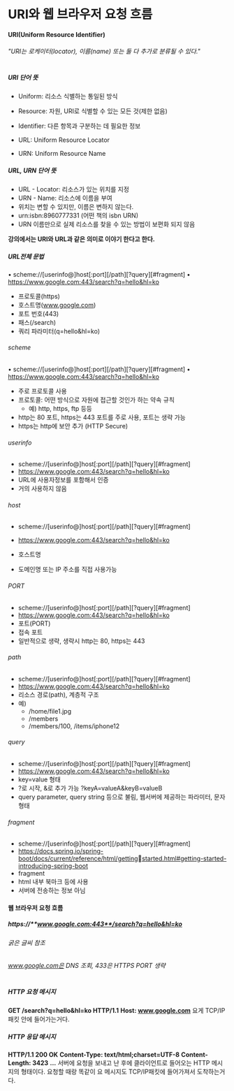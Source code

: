# URI와 웹 브라우저 요청 흐름

#### URI(Uniform Resource Identifier)
###### "URI는 로케이터(locator), 이름(name) 또는 둘 다 추가로 분류될 수 있다."
#
##### URI 단어 뜻
- Uniform: 리소스 식별하는 통일된 방식
- Resource: 자원, URI로 식별할 수 있는 모든 것(제한 없음)
- Identifier: 다른 항목과 구분하는 데 필요한 정보

- URL: Uniform Resource Locator
- URN: Uniform Resource Name

##### URL, URN 단어 뜻
- URL - Locator: 리소스가 있는 위치를 지정
- URN - Name: 리소스에 이름을 부여
- 위치는 변할 수 있지만, 이름은 변하지 않는다.
- urn:isbn:8960777331 (어떤 책의 isbn URN)
- URN 이름만으로 실제 리소스를 찾을 수 있는 방법이 보편화 되지 않음

**강의에서는 URI와 URL과 같은 의미로 이야기 한다고 한다.**

##### URL전체 문법
• scheme://[userinfo@]host[:port][/path][?query][#fragment]
• https://www.google.com:443/search?q=hello&hl=ko

- 프로토콜(https)
- 호스트명(www.google.com)
- 포트 번호(443)
- 패스(/search)
- 쿼리 파라미터(q=hello&hl=ko)

###### scheme
• scheme://[userinfo@]host[:port][/path][?query][#fragment]
• https://www.google.com:443/search?q=hello&hl=ko

- 주로 프로토콜 사용
- 프로토콜: 어떤 방식으로 자원에 접근할 것인가 하는 약속 규칙
    - 예) http, https, ftp 등등
- http는 80 포트, https는 443 포트를 주로 사용, 포트는 생략 가능
- https는 http에 보안 추가 (HTTP Secure)

###### userinfo
- scheme://[userinfo@]host[:port][/path][?query][#fragment]
- https://www.google.com:443/search?q=hello&hl=ko
- URL에 사용자정보를 포함해서 인증
- 거의 사용하지 않음

###### host
- scheme://[userinfo@]host[:port][/path][?query][#fragment]
- https://www.google.com:443/search?q=hello&hl=ko

- 호스트명
- 도메인명 또는 IP 주소를 직접 사용가능


###### PORT
- scheme://[userinfo@]host[:port][/path][?query][#fragment]
- https://www.google.com:443/search?q=hello&hl=ko
- 포트(PORT)
- 접속 포트
- 일반적으로 생략, 생략시 http는 80, https는 443

###### path
- scheme://[userinfo@]host[:port][/path][?query][#fragment]
- https://www.google.com:443/search?q=hello&hl=ko
- 리소스 경로(path), 계층적 구조
- 예)
    - /home/file1.jpg
    - /members
    - /members/100, /items/iphone12

###### query
- scheme://[userinfo@]host[:port][/path][?query][#fragment]
- https://www.google.com:443/search?q=hello&hl=ko
- key=value 형태
- ?로 시작, &로 추가 가능 ?keyA=valueA&keyB=valueB
- query parameter, query string 등으로 불림, 웹서버에 제공하는 파라미터, 문자 형태

###### fragment
- scheme://[userinfo@]host[:port][/path][?query][#fragment]
- https://docs.spring.io/spring-boot/docs/current/reference/html/gettingstarted.html#getting-started-introducing-spring-boot
- fragment
- html 내부 북마크 등에 사용
- 서버에 전송하는 정보 아님

#### 웹 브라우저 요청 흐름
##### https://**www.google.com:443**/search?q=hello&hl=ko
###### 굵은 글씨 참조
###### www.google.com은 DNS 조회, 433은 HTTPS PORT 생략
#
##### HTTP 요청 메시지
**GET /search?q=hello&hl=ko HTTP/1.1**
**Host: www.google.com**
요게 TCP/IP패킷 안에 들어가는거다.


##### HTTP 응답 메시지
**HTTP/1.1 200 OK**
**Content-Type: text/html;charset=UTF-8**
**Content-Length: 3423**
**<html>**
    **<body>...</body>**
**</html>**
서버에 요청을 보내고 난 후에 클라이언트로 들어오는 HTTP 메시지의 형태이다.
요청할 때랑 똑같이 요 메시지도 TCP/IP패킷에 들어가져서 도착하는거다.
